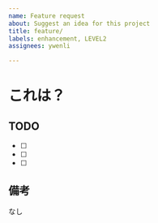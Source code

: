 ```yaml
---
name: Feature request
about: Suggest an idea for this project
title: feature/
labels: enhancement, LEVEL2
assignees: ywenli

---
```


# これは？


## TODO

- [ ] 
- [ ] 
- [ ] 

## 備考

なし
